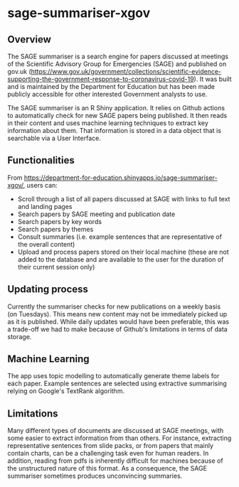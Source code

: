 # sage-summariser-xgov
## Overview
The SAGE summariser is a search engine for papers discussed at meetings of the Scientific Advisory Group for Emergencies (SAGE) and published on gov.uk 
(https://www.gov.uk/government/collections/scientific-evidence-supporting-the-government-response-to-coronavirus-covid-19). 
It was built and is maintained by the Department for Education but has been made publicly accessible for other interested Government analysts to use. 

The SAGE summariser is an R Shiny application. It relies on Github actions to automatically check for new SAGE papers being published. It then reads in their content and uses
machine learning techniques to extract key information about them. That information is stored in a data object that is searchable via a User Interface. 

## Functionalities
From https://department-for-education.shinyapps.io/sage-summariser-xgov/, users can: 
* Scroll through a list of all papers discussed at SAGE with links to full text and landing pages
* Search papers by SAGE meeting and publication date
* Search papers by key words
* Search papers by themes
* Consult summaries (i.e. example sentences that are representative of the overall content)
* Upload and process papers stored on their local machine (these are not added to the database and are available to the user for the duration of their current session only)

## Updating process
Currently the summariser checks for new publications on a weekly basis (on Tuesdays). This means new content may not be immediately picked up as it is published. 
While daily updates would have been preferable, this was a trade-off we had to make because of Github's limitations in terms of data storage.  

## Machine Learning
The app uses topic modelling to automatically generate theme labels for each paper. Example sentences are selected using extractive summarising relying
on Google's TextRank algorithm. 

## Limitations
Many different types of documents are discussed at SAGE meetings, with some easier to extract information from than others. For instance, extracting representative sentences
from slide packs, or from papers that mainly contain charts, can be a challenging task even for human readers. In addition, reading from pdfs is inherently difficult for machines
because of the unstructured nature of this format. As a consequence, the SAGE summariser sometimes produces unconvincing summaries. 
